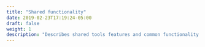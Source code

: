 ```yaml
---
title: "Shared functionality"
date: 2019-02-23T17:19:24-05:00
draft: false
weight: 1
description: "Describes shared tools features and common functionality."
---
```

